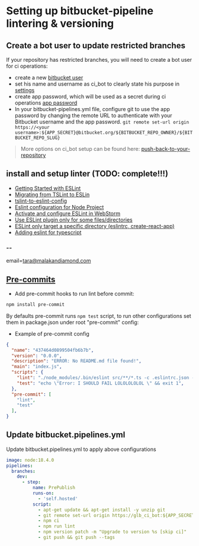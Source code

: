 # Setting up bitbucket-pipeline lintering & versioning

## Create a bot user to update restricted branches
If your repository has restricted branches, you will need to create a bot user for ci operations:

- create a new [bitbucket user](https://id.atlassian.com/signup?application=bitbucket)
- set his name and username as ci_bot to clearly state his purpose in [settings](https://bitbucket.org/account/settings/)
- create app password, which will be used as a secret during ci operations  [app password](https://bitbucket.org/account/settings/app-passwords/)
- In your bitbucket-pipelines.yml file, configure git to use the app password by changing the remote URL to authenticate with your Bitbucket username and the app password.
  `git remote set-url origin https://<your username>:${APP_SECRET}@bitbucket.org/${BITBUCKET_REPO_OWNER}/${BITBUCKET_REPO_SLUG}`
> More options on ci_bot setup can be found here: [push-back-to-your-repository](https://support.atlassian.com/bitbucket-cloud/docs/push-back-to-your-repository/)

## install and setup linter (TODO: complete!!!)

- [Getting Started with ESLint](https://eslint.org/docs/latest/user-guide/getting-started)
- [Migrating from TSLint to ESLin](https://medium.com/@KevinBGreene/migrating-from-tslint-to-eslint-6382f8bd3b6)
- [tslint-to-eslint-config](https://github.com/typescript-eslint/tslint-to-eslint-config)
- [Eslint configuration for Node Project](https://dev.to/drsimplegraffiti/eslint-configuration-for-node-project-275l)
- [Activate and configure ESLint in WebStorm](https://www.jetbrains.com/help/webstorm/eslint.html#ws_js_eslint_activate)
- [Use ESLint plugin only for some files/directories](https://stackoverflow.com/questions/59900258/use-eslint-plugin-only-for-some-files-directories)
- [ESLint only target a specific directory (eslintrc, create-react-app)](https://stackoverflow.com/questions/48087277/eslint-only-target-a-specific-directory-eslintrc-create-react-app)
-  [Adding eslint for typescript](https://khalilstemmler.com/blogs/typescript/eslint-for-typescript/)

### --
email=tara@malakandiamond.com
## [Pre-commits](https://www.npmjs.com/package/pre-commit)

- Add pre-commit hooks to run lint before commit: 
```sh
npm install pre-commit
```
By defaults pre-commit runs `npm test` script, to run other configurations set them in package.json under root "pre-commit" config:
- Example of pre-commit config
```json lines
{
  "name": "437464d0899504fb6b7b",
  "version": "0.0.0",
  "description": "ERROR: No README.md file found!",
  "main": "index.js",
  "scripts": {
    "lint": "./node_modules/.bin/eslint src/**/*.ts -c .eslintrc.json --ext .ts",
    "test": "echo \"Error: I SHOULD FAIL LOLOLOLOLOL \" && exit 1",
  },
  "pre-commit": [
    "lint",
    "test"
  ],
}
```

## Update bitbucket.pipelines.yml

Update bitbucket.pipelines.yml to apply above configurations
```yml
image: node:18.4.0
pipelines:
  branches:
    dev:
      - step:
          name: PrePublish
          runs-on:
            - 'self.hosted'
          script:
            - apt-get update && apt-get install -y unzip git
            - git remote set-url origin https://glb_ci_bot:${APP_SECRET}@bitbucket.org/picupmedia/api.git
            - npm ci
            - npm run lint
            - npm version patch -m "Upgrade to version %s [skip ci]"
            - git push && git push --tags
```






